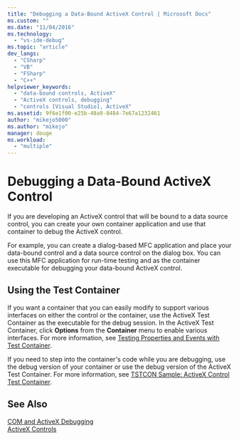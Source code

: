 ```yaml
---
title: "Debugging a Data-Bound ActiveX Control | Microsoft Docs"
ms.custom: ""
ms.date: "11/04/2016"
ms.technology: 
  - "vs-ide-debug"
ms.topic: "article"
dev_langs: 
  - "CSharp"
  - "VB"
  - "FSharp"
  - "C++"
helpviewer_keywords: 
  - "data-bound controls, ActiveX"
  - "ActiveX controls, debugging"
  - "controls [Visual Studio], ActiveX"
ms.assetid: 9f6e1f00-e25b-48a9-8484-7e67a1232461
author: "mikejo5000"
ms.author: "mikejo"
manager: douge
ms.workload: 
  - "multiple"
---
```

# Debugging a Data-Bound ActiveX Control
If you are developing an ActiveX control that will be bound to a data source control, you can create your own container application and use that container to debug the ActiveX control.  
  
 For example, you can create a dialog-based MFC application and place your data-bound control and a data source control on the dialog box. You can use this MFC application for run-time testing and as the container executable for debugging your data-bound ActiveX control.  
  
## Using the Test Container  
 If you want a container that you can easily modify to support various interfaces on either the control or the container, use the ActiveX Test Container as the executable for the debug session. In the ActiveX Test Container, click **Options** from the **Container** menu to enable various interfaces. For more information, see [Testing Properties and Events with Test Container](/cpp/mfc/testing-properties-and-events-with-test-container).  
  
 If you need to step into the container's code while you are debugging, use the debug version of your container or use the debug version of the ActiveX Test Container. For more information, see [TSTCON Sample: ActiveX Control Test Container](http://msdn.microsoft.com/en-us/72fa40ef-27d3-400c-813f-10b03236e600).  
  
## See Also  
 [COM and ActiveX Debugging](../debugger/com-and-activex-debugging.md)   
 [ActiveX Controls](/cpp/mfc/activex-controls)